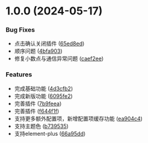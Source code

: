 # 1.0.0 (2024-05-17)


### Bug Fixes

* 点击确认关闭插件 ([65ed8ed](https://github.com/chinanf-boy/figma-plugin-vue3-template/commit/65ed8ed0afa5ce722167ad3aeee934c84305722a))
* 顺序问题 ([4bfa903](https://github.com/chinanf-boy/figma-plugin-vue3-template/commit/4bfa903e7b52f470704a57c77f830831d167f196))
* 修复小数点与通信异常问题 ([caef2ee](https://github.com/chinanf-boy/figma-plugin-vue3-template/commit/caef2ee6b38d91c04cada2fae69c46fa4a55f0b2))


### Features

* 完成基础功能 ([4d3cfb2](https://github.com/chinanf-boy/figma-plugin-vue3-template/commit/4d3cfb247fb6b5f549b715ccf668338b1d01cfc3))
* 完成新版功能 ([6095fe2](https://github.com/chinanf-boy/figma-plugin-vue3-template/commit/6095fe277d89b60f27d16771ba832cb9f5308ed6))
* 完善插件 ([7b9feea](https://github.com/chinanf-boy/figma-plugin-vue3-template/commit/7b9feea4ec01d89f44bbd6b40e8cf6336cbc24fd))
* 完善插件 ([f644f1f](https://github.com/chinanf-boy/figma-plugin-vue3-template/commit/f644f1f60b45a87a31f85b49bb295603c5f45701))
* 支持更多额外配置项，新增配置项缓存功能 ([ea904c4](https://github.com/chinanf-boy/figma-plugin-vue3-template/commit/ea904c42f3dcdbbb275c6969fa81ea7f6149518d))
* 支持主题色 ([b739535](https://github.com/chinanf-boy/figma-plugin-vue3-template/commit/b739535f861c66d2f5faf33a0c50df0fb1ff9395))
* 支持element-plus ([66a95dd](https://github.com/chinanf-boy/figma-plugin-vue3-template/commit/66a95dd2c1ccef360e949847ebd4255506251e45))



